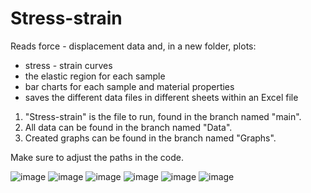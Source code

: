 # Stress-strain
Reads force - displacement data and, in a new folder, plots:
- stress - strain curves
- the elastic region for each sample
- bar charts for each sample and material properties
- saves the different data files in different sheets within an Excel file

1. "Stress-strain" is the file to run, found in the branch named "main".
2. All data can be found in the branch named "Data".
3. Created graphs can be found in the branch named "Graphs".

Make sure to adjust the paths in the code.

![image](https://github.com/odykak/Stress-strain/blob/Graphs/%231%20unedited%20stress%20strain.png)
![image](https://user-images.githubusercontent.com/99960828/172065016-cfeab4b7-c18c-4a8c-b98d-7941d2b696cb.png)
![image](https://user-images.githubusercontent.com/99960828/172064982-fa2e3616-db91-4b64-89fc-8a89829cfdb3.png)
![image](https://user-images.githubusercontent.com/99960828/172064937-aa6be82e-9165-46e2-bf39-f822fe7f74d7.png)
![image](https://user-images.githubusercontent.com/99960828/172065002-591809c7-ad97-4eda-a152-8ed420b67293.png)
![image](https://user-images.githubusercontent.com/99960828/172065005-d2e019e7-9354-48dc-9ac3-08082bc4c814.png)
